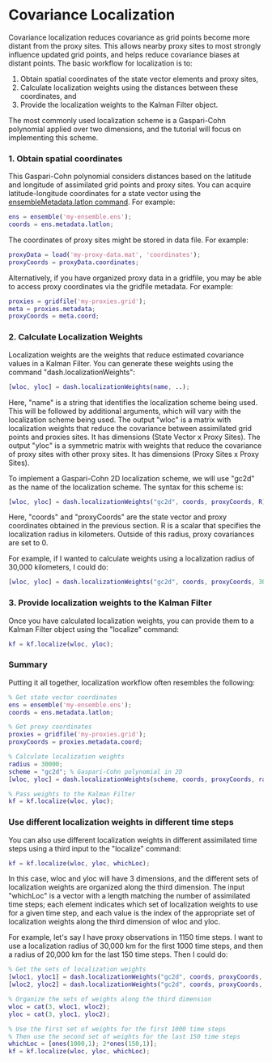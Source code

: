 # Covariance Localization

Covariance localization reduces covariance as grid points become more distant from the proxy sites. This allows nearby proxy sites to most strongly influence updated grid points, and helps reduce covariance biases at distant points. The basic workflow for localization is to:

1. Obtain spatial coordinates of the state vector elements and proxy sites,
2. Calculate localization weights using the distances between these coordinates, and
3. Provide the localization weights to the Kalman Filter object.

The most commonly used localization scheme is a Gaspari-Cohn polynomial applied over two dimensions, and the tutorial will focus on implementing this scheme.

### 1. Obtain spatial coordinates
This Gaspari-Cohn polynomial considers distances based on the latitude and longitude of assimilated grid points and proxy sites. You can acquire latitude-longitude coordinates for a state vector using the [ensembleMetadata.latlon command](..\ensembleMetadata\latlon). For example:
```matlab
ens = ensemble('my-ensemble.ens');
coords = ens.metadata.latlon;
```

The coordinates of proxy sites might be stored in data file. For example:
```matlab
proxyData = load('my-proxy-data.mat', 'coordinates');
proxyCoords = proxyData.coordinates;
```

Alternatively, if you have organized proxy data in a gridfile, you may be able to access proxy coordinates via the gridfile metadata. For example:
```matlab
proxies = gridfile('my-proxies.grid');
meta = proxies.metadata;
proxyCoords = meta.coord;
```

### 2. Calculate Localization Weights

Localization weights are the weights that reduce estimated covariance values in a Kalman Filter. You can generate these weights using the command "dash.localizationWeights":
```matlab
[wloc, yloc] = dash.localizationWeights(name, ..);
```
Here, "name" is a string that identifies the localization scheme being used. This will be followed by additional arguments, which will vary with the localization scheme being used. The output "wloc" is a matrix with localization weights that reduce the covariance between assimilated grid points and proxies sites. It has dimensions (State Vector x Proxy Sites). The output "yloc" is a symmetric matrix with weights that reduce the covariance of proxy sites with other proxy sites. It has dimensions (Proxy Sites x Proxy Sites).

To implement a Gaspari-Cohn 2D localization scheme, we will use "gc2d" as the name of the localization scheme. The syntax for this scheme is:
```matlab
[wloc, yloc] = dash.localizationWeights("gc2d", coords, proxyCoords, R);
```
Here, "coords" and "proxyCoords" are the state vector and proxy coordinates obtained in the previous section. R is a scalar that specifies the localization radius in kilometers. Outside of this radius, proxy covariances are set to 0.

For example, if I wanted to calculate weights using a localization radius of 30,000 kilometers, I could do:
```matlab
[wloc, yloc] = dash.localizationWeights("gc2d", coords, proxyCoords, 30000);
```

### 3. Provide localization weights to the Kalman Filter

Once you have calculated localization weights, you can provide them to a Kalman Filter object using the "localize" command:
```matlab
kf = kf.localize(wloc, yloc);
```

### Summary

Putting it all together, localization workflow often resembles the following:
```matlab
% Get state vector coordinates
ens = ensemble('my-ensemble.ens');
coords = ens.metadata.latlon;

% Get proxy coordinates
proxies = gridfile('my-proxies.grid');
proxyCoords = proxies.metadata.coord;

% Calculate localization weights
radius = 30000;
scheme = "gc2d"; % Gaspari-Cohn polynomial in 2D
[wloc, yloc] = dash.localizationWeights(scheme, coords, proxyCoords, radius);

% Pass weights to the Kalman Filter
kf = kf.localize(wloc, yloc);
```

### Use different localization weights in different time steps

You can also use different localization weights in different assimilated time steps using a third input to the "localize" command:
```matlab
kf = kf.localize(wloc, yloc, whichLoc);
```
 In this case, wloc and yloc will have 3 dimensions, and the different sets of localization weights are organized along the third dimension. The input "whichLoc" is a vector with a length matching the number of assimilated time steps; each element indicates which set of localization weights to use for a given time step, and each value is the index of the appropriate set of localization weights along the third dimension of wloc and yloc.

 For example, let's say I have proxy observations in 1150 time steps. I want to use a localization radius of 30,000 km for the first 1000 time steps, and then a radius of 20,000 km for the last 150 time steps. Then I could do:
 ```matlab
 % Get the sets of localization weights
 [wloc1, yloc1] = dash.localizationWeights("gc2d", coords, proxyCoords, 30000);
 [wloc2, yloc2] = dash.localizationWeights("gc2d", coords, proxyCoords, 20000);

 % Organize the sets of weights along the third dimension
 wloc = cat(3, wloc1, wloc2);
 yloc = cat(3, yloc1, yloc2);

 % Use the first set of weights for the first 1000 time steps
 % Then use the second set of weights for the last 150 time steps
 whichLoc = [ones(1000,1); 2*ones(150,1)];
 kf = kf.localize(wloc, yloc, whichLoc);
 ```
